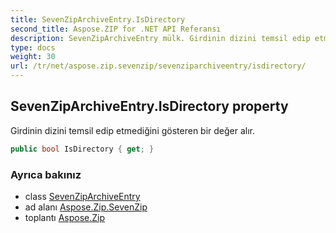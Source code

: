 ```yaml
---
title: SevenZipArchiveEntry.IsDirectory
second_title: Aspose.ZIP for .NET API Referansı
description: SevenZipArchiveEntry mülk. Girdinin dizini temsil edip etmediğini gösteren bir değer alır.
type: docs
weight: 30
url: /tr/net/aspose.zip.sevenzip/sevenziparchiveentry/isdirectory/
---
```

## SevenZipArchiveEntry.IsDirectory property

Girdinin dizini temsil edip etmediğini gösteren bir değer alır.

```csharp
public bool IsDirectory { get; }
```

### Ayrıca bakınız

* class [SevenZipArchiveEntry](../)
* ad alanı [Aspose.Zip.SevenZip](../../sevenziparchiveentry/)
* toplantı [Aspose.Zip](../../../)


